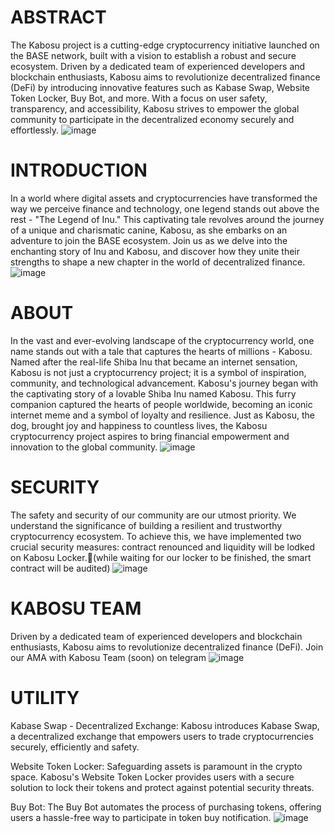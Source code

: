 # ABSTRACT
The Kabosu project is a cutting-edge cryptocurrency initiative launched on the BASE network, built with a vision to establish a robust and secure ecosystem. Driven by a dedicated team of experienced developers and blockchain enthusiasts, Kabosu aims to revolutionize decentralized finance (DeFi) by introducing innovative features such as Kabase Swap, Website Token Locker, Buy Bot, and more. With a focus on user safety, transparency, and accessibility, Kabosu strives to empower the global community to participate in the decentralized economy securely and effortlessly.
![image](https://github.com/officialbase/WHITEPAPER/assets/141009237/c755a990-aa4f-4395-83da-1a03b2256eae)
# INTRODUCTION
In a world where digital assets and cryptocurrencies have transformed the way we perceive finance and technology, one legend stands out above the rest - "The Legend of Inu." This captivating tale revolves around the journey of a unique and charismatic canine, Kabosu, as she embarks on an adventure to join the BASE ecosystem. Join us as we delve into the enchanting story of Inu and Kabosu, and discover how they unite their strengths to shape a new chapter in the world of decentralized finance.
![image](https://github.com/officialbase/WHITEPAPER/assets/141009237/7856e990-a77b-43be-a2b6-0fae64541f64)
# ABOUT 
In the vast and ever-evolving landscape of the cryptocurrency world, one name stands out with a tale that captures the hearts of millions - Kabosu. Named after the real-life Shiba Inu that became an internet sensation, Kabosu is not just a cryptocurrency project; it is a symbol of inspiration, community, and technological advancement.
Kabosu's journey began with the captivating story of a lovable Shiba Inu named Kabosu. This furry companion captured the hearts of people worldwide, becoming an iconic internet meme and a symbol of loyalty and resilience. Just as Kabosu, the dog, brought joy and happiness to countless lives, the Kabosu cryptocurrency project aspires to bring financial empowerment and innovation to the global community.
![image](https://github.com/officialbase/WHITEPAPER/assets/141009237/b347d2d6-dbe8-46b6-84ba-ebcf566ad186)
# SECURITY
The safety and security of our community are our utmost priority. We understand the significance of building a resilient and trustworthy cryptocurrency ecosystem. To achieve this, we have implemented two crucial security measures: contract renounced and liquidity will be lodked on Kabosu Locker.(while waiting for our locker to be finished, the smart contract  will be audited)
![image](https://github.com/officialbase/WHITEPAPER/assets/141009237/32d9de00-7720-474d-a771-09553ff1af8a)
# KABOSU TEAM
Driven by a dedicated team of experienced developers and blockchain enthusiasts, Kabosu aims to revolutionize decentralized finance (DeFi).
 Join our AMA with Kabosu Team (soon) on telegram
![image](https://github.com/officialbase/WHITEPAPER/assets/141009237/42cc9d42-6b57-4620-b2c5-3674a0b36b89)
# UTILITY
Kabase Swap - Decentralized Exchange: Kabosu introduces Kabase Swap, a decentralized exchange that empowers users to trade cryptocurrencies securely, efficiently and safety.

Website Token Locker: Safeguarding assets is paramount in the crypto space. Kabosu's Website Token Locker provides users with a secure solution to lock their tokens and protect against potential security threats.

Buy Bot: The Buy Bot automates the process of purchasing tokens, offering users a hassle-free way to participate in token buy notification.
![image](https://github.com/officialbase/WHITEPAPER/assets/141009237/a2c6a40b-09e0-4931-9859-9eb4962d424f)
